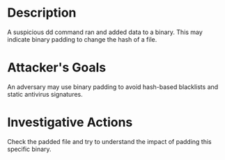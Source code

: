 # Description
A suspicious dd command ran and added data to a binary. This may indicate binary padding to change the hash of a file.
# Attacker's Goals
An adversary may use binary padding to avoid hash-based blacklists and static antivirus signatures.
# Investigative Actions
Check the padded file and try to understand the impact of padding this specific binary.
